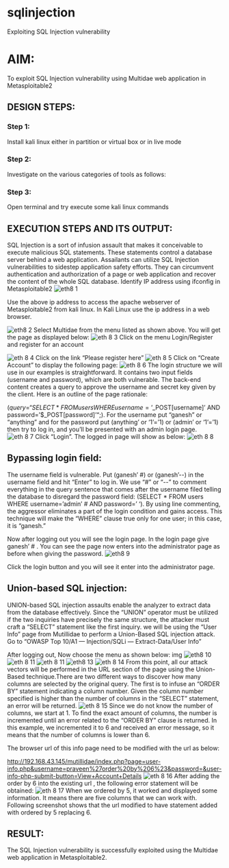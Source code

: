 # sqlinjection
Exploiting SQL Injection vulnerability

# AIM:
To exploit SQL Injection vulnerability using Multidae web application in Metasploitable2

## DESIGN STEPS:

### Step 1:

Install kali linux either in partition or virtual box or in live mode


### Step 2:

Investigate on the various categories of tools as follows:

### Step 3:

Open terminal and try execute some kali linux commands

## EXECUTION STEPS AND ITS OUTPUT:
SQL Injection is a sort of infusion assault that makes it conceivable to execute malicious SQL statements. These statements control a database server behind a web application. Assailants can utilize SQL Injection vulnerabilities to sidestep application safety efforts. They can circumvent authentication and authorization of a page or web application and recover the content of the whole SQL database. Identify IP address using ifconfig in Metasploitable2
![eth8 1](https://github.com/hema-dharshini5/sqlinjection/assets/147117728/650d4cad-5748-4069-bf1d-8cd499d4fce6)

Use the above ip address to access the apache webserver of Metasploitable2 from kali linux. In Kali Linux use the ip address in a web browser.

![eth8 2](https://github.com/hema-dharshini5/sqlinjection/assets/147117728/e86808fd-2a79-4efd-b782-a50ddcf2e7ca)
Select Multidae from the menu listed as shown above. You will get the page as displayed below:
![eth 8 3](https://github.com/hema-dharshini5/sqlinjection/assets/147117728/217765b3-d322-4406-9acf-efd1b91fef37)
Click on the menu Login/Register and register for an account

![eth 8 4](https://github.com/hema-dharshini5/sqlinjection/assets/147117728/994b10c6-f9dc-4f86-9dfa-506e8e3c4be8)
Click on the link “Please register here”
![eth 8 5](https://github.com/hema-dharshini5/sqlinjection/assets/147117728/89f0c530-eb54-4801-afe3-084748352b51)
Click on “Create Account” to display the following page: 
![eth 8 6](https://github.com/hema-dharshini5/sqlinjection/assets/147117728/6e476216-6765-471a-975f-bf655e4d2225)
The login structure we will use in our examples is straightforward. It contains two input fields (username and password), which are both vulnerable. The back-end content creates a query to approve the username and secret key given by the client. Here is an outline of the page rationale:

($query = “SELECT * FROM users WHERE username=’$_POST[username]’ AND password=’$_POST[password]’“;). For the username put “ganesh” or “anything” and for the password put (anything’ or ‘1’=’1) or (admin’ or ‘1’=’1) then try to log in, and you’ll be presented with an admin login page.
![eth 8 7](https://github.com/hema-dharshini5/sqlinjection/assets/147117728/5142df6e-7f72-4ea0-9d67-84592c271940)
Click “Login”. The logged in page will show as below:
![eth 8 8](https://github.com/hema-dharshini5/sqlinjection/assets/147117728/2310eabc-d4fd-4e9e-80eb-54955bb35f4e)
## Bypassing login field:
The username field is vulnerable. Put (ganesh’ #) or (ganesh’--) in the username field and hit “Enter” to log in. We use “#” or “--” to comment everything in the query sentence that comes after the username filed telling the database to disregard the password field: (SELECT * FROM users WHERE username=’admin’ # AND password=’ ‘). By using line commenting, the aggressor eliminates a part of the login condition and gains access. This technique will make the “WHERE” clause true only for one user; in this case, it is “ganesh.”

Now after logging out you will see the login page. In the login page give ganesh’ # . You can see the page now enters into the administrator page as before when giving the password.
![eth8 9](https://github.com/hema-dharshini5/sqlinjection/assets/147117728/94b8269e-49fa-49e8-a560-d399fcea9670)

Click the login button and you will see it enter into the administrator page.
## Union-based SQL injection:
UNION-based SQL injection assaults enable the analyzer to extract data from the database effectively. Since the “UNION” operator must be utilized if the two inquiries have precisely the same structure, the attacker must craft a “SELECT” statement like the first inquiry. we will be using the “User Info” page from Mutillidae to perform a Union-Based SQL injection attack. Go to “OWASP Top 10/A1 — Injection/SQLi — Extract-Data/User Info”

After logging out, Now choose the menu as shown below: img
![eth8 10](https://github.com/hema-dharshini5/sqlinjection/assets/147117728/d0bd94c2-7608-4c5e-814e-0d3f11556864)
![eth 8 11](https://github.com/hema-dharshini5/sqlinjection/assets/147117728/06a06b44-98d2-4977-906f-a4a533ab7bfd)
![eth 8 11](https://github.com/hema-dharshini5/sqlinjection/assets/147117728/33334541-8789-40eb-a38d-22b3b11c43f6)
![eth8 13](https://github.com/hema-dharshini5/sqlinjection/assets/147117728/ea79fdde-b333-4f21-8750-0b7e7bd20be2)
![eth 8 14](https://github.com/hema-dharshini5/sqlinjection/assets/147117728/9370ac48-4c90-4849-af4b-f807d959a88c)
From this point, all our attack vectors will be performed in the URL section of the page using the Union-Based technique.There are two different ways to discover how many columns are selected by the original query. The first is to infuse an “ORDER BY” statement indicating a column number. Given the column number specified is higher than the number of columns in the “SELECT” statement, an error will be returned.
![eth 8 15](https://github.com/hema-dharshini5/sqlinjection/assets/147117728/d8b5f209-54a7-4e9c-a506-be4d04a092b9)
Since we do not know the number of columns, we start at 1. To find the exact amount of columns, the number is incremented until an error related to the “ORDER BY” clause is returned. In this example, we incremented it to 6 and received an error message, so it means that the number of columns is lower than 6.

The browser url of this info page need to be modified with the url as below:

http://192.168.43.145/mutillidae/index.php?page=user-info.php&username=praveen%27order%20by%206%23&password=&user-info-php-submit-button=View+Account+Details
![eth 8 16](https://github.com/hema-dharshini5/sqlinjection/assets/147117728/7c4d0179-0d0b-4de7-b23c-aa2c6c1d78f2)
After adding the order by 6 into the existing url , the following error statement will be obtained:
![eth 8 17](https://github.com/hema-dharshini5/sqlinjection/assets/147117728/200b0f88-00af-4877-a112-c07dfc9ae425)
When we ordered by 5, it worked and displayed some information. It means there are five columns that we can work with. Following screenshot shows that the url modified to have statement added with ordered by 5 replacing 6.
## RESULT:
The SQL Injection vulnerability is successfully exploited using the Multidae web application in Metasploitable2.
